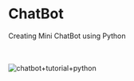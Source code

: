 # ChatBot
Creating Mini ChatBot using Python

<br><br>
![chatbot+tutorial+python](https://user-images.githubusercontent.com/71000042/215180739-04e8c370-fa24-4f51-b92f-5e6e12a6a1f7.png)
